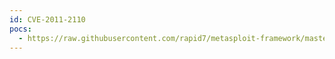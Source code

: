 ```yaml
---
id: CVE-2011-2110
pocs:
  - https://raw.githubusercontent.com/rapid7/metasploit-framework/master/modules/exploits/windows/browser/adobe_flashplayer_arrayindexing.rb
---
```

